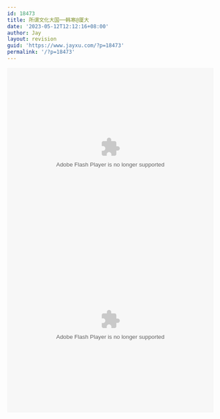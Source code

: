 ```yaml
---
id: 18473
title: 所谓文化大国──韩寒@厦大
date: '2023-05-12T12:12:16+08:00'
author: Jay
layout: revision
guid: 'https://www.jayxu.com/?p=18473'
permalink: '/?p=18473'
---
```


<embed src="http://player.youku.com/player.php/sid/XMTQ5NTQzOTIw/v.swf" type="application/x-shockwave-flash" width="480" height="400" align="middle">

<embed src="http://player.youku.com/player.php/sid/XMTQ5NTQ0NTc2/v.swf" type="application/x-shockwave-flash" width="480" height="400" align="middle">